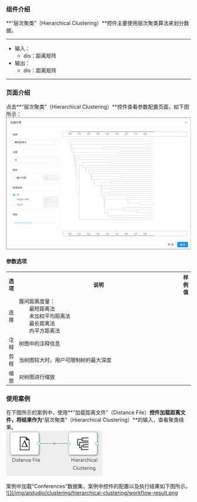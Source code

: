 ### 组件介绍
**“层次聚类”（Hierarchical Clustering）**控件主要使用层次聚类算法来划分数据。

<hr/>

- 输入：
  - dis：距离矩阵
- 输出：
  - dis：距离矩阵

<hr/>


### 页面介绍
点击**“层次聚类”（Hierarchical Clustering）**控件查看参数配置页面，如下图所示：  
[ ![](/img/aistudio/clustering/hierarchical-clustering/param.png) ](/img/aistudio/clustering/hierarchical-clustering/param.png)

#### 参数选项
<table>
  <tr>
    <th>选项</th>
    <th width="650">说明</th>
    <th>样例值</th>
  </tr>
  <tr>
      <td>连接</td> 
      <td>
      簇间距离度量：<br/>
      &emsp;&emsp;最短距离法<br/>
      &emsp;&emsp;未加权平均距离法<br/>
      &emsp;&emsp;最长距离法<br/>
      &emsp;&emsp;内平方距离法
      </td> 
      <td></td>
  </tr>
  <tr>
      <td>注释</td> 
      <td>
      树图中的注释信息
      </td> 
      <td></td>
  </tr>
  <tr>
      <td>剪枝</td> 
      <td>
      当树图较大时，用户可限制树的最大深度
      </td> 
      <td></td>
  </tr>
  <tr>
      <td>缩放</td> 
      <td>
      对树图进行缩放
      </td> 
      <td></td>
  </tr>
</table>

### 使用案例
在下图所示的案例中，使用**“加载距离文件”（Distance File）**控件加载距离文件，将结果作为**“层次聚类”（Hierarchical Clustering）**的输入，查看聚类结果。  
[ ![](/img/aistudio/clustering/hierarchical-clustering/workflow.png) ](/img/aistudio/clustering/hierarchical-clustering/workflow.png)

案例中加载“Conferences”数据集，案例中控件的配置以及执行结果如下图所示。  
[ ![](/img/aistudio/clustering/hierarchical-clustering/workflow-result.png ](/img/aistudio/clustering/hierarchical-clustering/workflow-result.png)